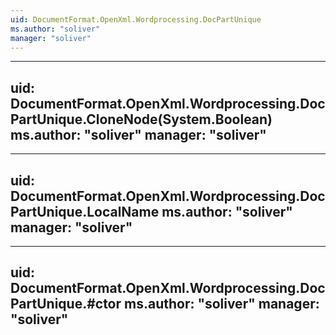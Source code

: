 ```yaml
---
uid: DocumentFormat.OpenXml.Wordprocessing.DocPartUnique
ms.author: "soliver"
manager: "soliver"
---
```


---
uid: DocumentFormat.OpenXml.Wordprocessing.DocPartUnique.CloneNode(System.Boolean)
ms.author: "soliver"
manager: "soliver"
---

---
uid: DocumentFormat.OpenXml.Wordprocessing.DocPartUnique.LocalName
ms.author: "soliver"
manager: "soliver"
---

---
uid: DocumentFormat.OpenXml.Wordprocessing.DocPartUnique.#ctor
ms.author: "soliver"
manager: "soliver"
---
